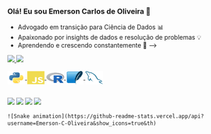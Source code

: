 ### Olá! Eu sou Emerson Carlos de Oliveira 👋
- Advogado em transição para Ciência de Dados 📊
- Apaixonado por insights de dados e resolução de problemas 💡
- Aprendendo e crescendo constantemente 🚀
-->
<div> 
    <a href="https://github.com/Emerson-C-Oliveira">
    <img height="180em" src="https://github-readme-stats.vercel.app/api?username=Emerson-C-Oliveira&show_icons=true&theme=dark&include_all_commits=true&count_private=tue"/>
    <img height="180em" src="https://github-readme-stats.vercel.app/api/top-langs/?username=Emerson-C-Oliveira&layout=compact&langs_count=16&theme=dark"/>
</div>

    
<div style="display: inline_block"><br>
    <img align="center" alt="Emerson-Python" height="30" width="40" src="https://raw.githubusercontent.com/devicons/devicon/master/icons/python/python-original.svg">
    <img align="center" alt="Emerson-Js" height="30" width="40" src="https://raw.githubusercontent.com/devicons/devicon/master/icons/javascript/javascript-plain.svg">
    <img align="center" alt="Emerson-R" height="30" width="40" src="https://raw.githubusercontent.com/devicons/devicon/master/icons/r/r-original.svg">
    <img align="center" alt="Emerson-SQLite" height="30" width="40" src="https://raw.githubusercontent.com/devicons/devicon/master/icons/sqlite/sqlite-original.svg">
    <img align="center" alt="Emerson-MySQL" height="30" width="40" src="https://raw.githubusercontent.com/devicons/devicon/master/icons/mysql/mysql-original.svg">
</div>
  
  ##
 
<div> 
    <a href = "mailto:emerson_uo@hotmail.com"><img src="https://img.shields.io/badge/Microsoft_Outlook-0078D4?style=for-the-badge&logo=microsoft-outlook&logoColor=white" target="_blank"></a>
    <a href="https://www.linkedin.com/in/emerson-carlos-oliveira/" target="_blank"><img src="https://img.shields.io/badge/-LinkedIn-%230077B5?style=for-the-badge&logo=linkedin&logoColor=white" target="_blank"></a> 
    <a href="https://instagram.com/emersoncoliveira" target="_blank"><img src="https://img.shields.io/badge/-Instagram-%23E4405F?style=for-the-badge&logo=instagram&logoColor=white" target="_blank"></a>
    <a href="https://discord.gg/U6X87eX6" target="_blank"><img src="https://img.shields.io/badge/Discord-7289DA?style=for-the-badge&logo=discord&logoColor=white" target="_blank"></a> 
</div>

    ![Snake animation](https://github-readme-stats.vercel.app/api?username=Emerson-C-Oliveira&show_icons=true&th)
